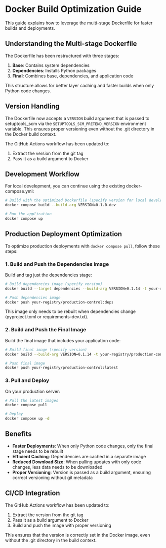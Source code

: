 # Docker Build Optimization Guide

This guide explains how to leverage the multi-stage Dockerfile for faster builds and deployments.

## Understanding the Multi-stage Dockerfile

The Dockerfile has been restructured with three stages:

1. **Base**: Contains system dependencies
2. **Dependencies**: Installs Python packages
3. **Final**: Combines base, dependencies, and application code

This structure allows for better layer caching and faster builds when only Python code changes.

## Version Handling

The Dockerfile now accepts a `VERSION` build argument that is passed to setuptools_scm via the `SETUPTOOLS_SCM_PRETEND_VERSION` environment variable. This ensures proper versioning even without the .git directory in the Docker build context.

The GitHub Actions workflow has been updated to:
1. Extract the version from the git tag
2. Pass it as a build argument to Docker

## Development Workflow

For local development, you can continue using the existing docker-compose.yml:

```bash
# Build with the optimized Dockerfile (specify version for local development)
docker compose build --build-arg VERSION=0.1.0-dev

# Run the application
docker compose up
```

## Production Deployment Optimization

To optimize production deployments with `docker compose pull`, follow these steps:

### 1. Build and Push the Dependencies Image

Build and tag just the dependencies stage:

```bash
# Build dependencies image (specify version)
docker build --target dependencies --build-arg VERSION=0.1.14 -t your-registry/production-control:deps .

# Push dependencies image
docker push your-registry/production-control:deps
```

This image only needs to be rebuilt when dependencies change (pyproject.toml or requirements-dev.txt).

### 2. Build and Push the Final Image

Build the final image that includes your application code:

```bash
# Build final image (specify version)
docker build --build-arg VERSION=0.1.14 -t your-registry/production-control:latest .

# Push final image
docker push your-registry/production-control:latest
```

### 3. Pull and Deploy

On your production server:

```bash
# Pull the latest images
docker compose pull

# Deploy
docker compose up -d
```

## Benefits

- **Faster Deployments**: When only Python code changes, only the final stage needs to be rebuilt
- **Efficient Caching**: Dependencies are cached in a separate image
- **Reduced Download Size**: When pulling updates with only code changes, less data needs to be downloaded
- **Proper Versioning**: Version is passed as a build argument, ensuring correct versioning without git metadata

## CI/CD Integration

The GitHub Actions workflow has been updated to:
1. Extract the version from the git tag
2. Pass it as a build argument to Docker
3. Build and push the image with proper versioning

This ensures that the version is correctly set in the Docker image, even without the .git directory in the build context.
